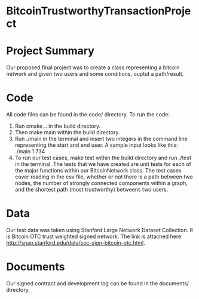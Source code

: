 # BitcoinTrustworthyTransactionProject

# Project Summary
Our proposed final project was to create a class representing a bitcoin network and given two users and some conditions, ouptut a path/result.

# Code
All code files can be found in the code/ directory. To run the code:

1. Run cmake .. in the build directory. 
2. Then make main within the build directory.
3. Run ./main in the terminal and insert two integers in the command line representing the start and end user. A sample input looks like this: ./main 1 734
4. To run our test cases, make test within the build directory and run ./test in the terminal. The tests that we have created are unit tests for each of the major functions within our BitcoinNetwork class. The test cases cover reading in the csv file, whether or not there is a path between two nodes, the number of strongly connected components within a graph, and the shortest path (most trustworthy) betweens two users.

# Data
Our test data was taken using Stanford Large Network Dataset Collection. It is Bitcoin OTC trust weighted signed network. The link is attached here: http://snap.stanford.edu/data/soc-sign-bitcoin-otc.html.

# Documents
Our signed contract and development log can be found in the documents/ directory.

